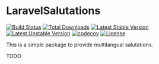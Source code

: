 # LaravelSalutations
[![Build Status](https://travis-ci.org/bumbummen99/LaravelSalutations.png?branch=master)](https://travis-ci.org/bumbummen99/LaravelSalutations)
[![Total Downloads](https://poser.pugx.org/skyraptor/salutations/downloads.png)](https://packagist.org/packages/skyraptor/salutations)
[![Latest Stable Version](https://poser.pugx.org/skyraptor/salutations/v/stable)](https://packagist.org/packages/skyraptor/salutations)
[![Latest Unstable Version](https://poser.pugx.org/skyraptor/salutations/v/unstable)](https://packagist.org/packages/skyraptor/salutations)
[![codecov](https://codecov.io/gh/bumbummen99/LaravelSalutations/branch/master/graph/badge.svg)](https://codecov.io/gh/bumbummen99/LaravelSalutations)
[![License](https://poser.pugx.org/skyraptor/salutations/license)](https://packagist.org/packages/skyraptor/salutations)

This is a simple package to provide multilangual salutations.

TODO